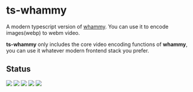 # ts-whammy

A modern typescript version of [whammy](https://github.com/antimatter15/whammy). You can use it to encode images(webp) to webm video.

**ts-whammy** only includes the core video encoding functions of **whammy**, you can use it whatever modern frontend stack you prefer.

## Status
[![](https://img.shields.io/npm/v/ts-whammy)](https://www.npmjs.com/package/ts-whammy)
[![](https://img.shields.io/npm/dm/ts-whammy.svg)](https://npmcharts.com/compare/ts-whammy?minimal=true)
[![](https://github.com/akimyou/ts-whammy/actions/workflows/main.yml/badge.svg)](https://github.com/Akimyou/ts-whammy/actions)
[![](https://codecov.io/gh/Akimyou/ts-whammy/branch/master/graph/badge.svg)](https://codecov.io/gh/Akimyou/ts-whammy)
[![](https://img.shields.io/npm/l/ts-whammy)](https://www.npmjs.com/package/ts-whammy)
